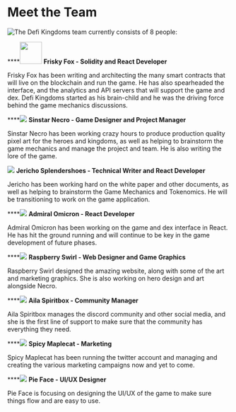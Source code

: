 # Meet the Team

![ The Defi Kingdoms team currently consists of 8 people:](https://dfk-hv.b-cdn.net/website-media/images/team-chart3.png)

\*\*\*\*<img src="https://dfk-hv.b-cdn.net/website-media/images/71ye+qfdz5l._ac_sl1500_-1-.jpg" width="50" height="50" /> **Frisky Fox - Solidity and React Developer**

Frisky Fox has been writing and architecting the many smart contracts that will live on the blockchain and run the game. He has also spearheaded the interface, and the analytics and API servers that will support the game and dex. Defi Kingdoms started as his brain-child and he was the driving force behind the game mechanics discussions.

\*\*\*\*![](https://dfk-hv.b-cdn.net/website-media/images/screen-shot-2021-08-01-at-10.44.58-pm.png) **Sinstar Necro - Game Designer and Project Manager**

Sinstar Necro has been working crazy hours to produce production quality pixel art for the heroes and kingdoms, as well as helping to brainstorm the game mechanics and manage the project and team. He is also writing the lore of the game.

![](https://dfk-hv.b-cdn.net/website-media/images/screen-shot-2021-08-01-at-10.43.40-pm.png) **Jericho Splendershoes - Technical Writer and React Developer**

Jericho has been working hard on the white paper and other documents, as well as helping to brainstorm the Game Mechanics and Tokenomics. He will be transitioning to work on the game application.

\*\*\*\*![](https://dfk-hv.b-cdn.net/website-media/images/screen-shot-2021-08-01-at-10.44.05-pm.png) **Admiral Omicron - React Developer**

Admiral Omicron has been working on the game and dex interface in React. He has hit the ground running and will continue to be key in the game development of future phases.

\*\*\*\*![](https://dfk-hv.b-cdn.net/website-media/images/screen-shot-2021-08-01-at-10.44.35-pm.png) **Raspberry Swirl - Web Designer and Game Graphics**

Raspberry Swirl designed the amazing website, along with some of the art and marketing graphics. She is also working on hero design and art alongside Necro.

\*\*\*\*![](https://dfk-hv.b-cdn.net/website-media/images/screen-shot-2021-08-01-at-10.45.26-pm.png) **Aila Spiritbox - Community Manager**

Aila Spiritbox manages the discord community and other social media, and she is the first line of support to make sure that the community has everything they need.

\*\*\*\*![](https://dfk-hv.b-cdn.net/website-media/images/screen-shot-2021-08-01-at-10.43.51-pm.png) **Spicy Maplecat - Marketing**

Spicy Maplecat has been running the twitter account and managing and creating the various marketing campaigns now and yet to come.

\*\*\*\*![](https://dfk-hv.b-cdn.net/website-media/images/screen-shot-2021-08-01-at-10.44.18-pm.png) **Pie Face - UI/UX Designer**

Pie Face is focusing on designing the UI/UX of the game to make sure things flow and are easy to use.

